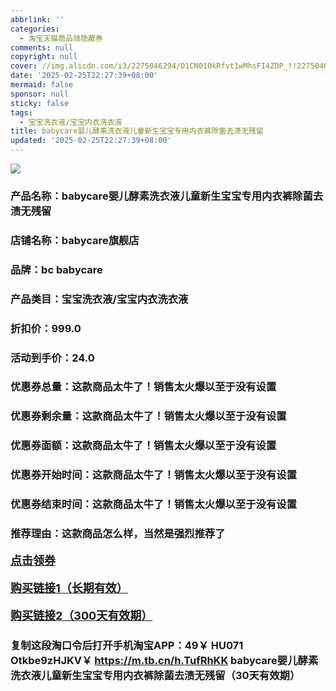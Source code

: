 ```yaml
---
abbrlink: ''
categories:
  - 淘宝天猫商品领隐藏券
comments: null
copyright: null
cover: //img.alicdn.com/i3/2275046294/O1CN010kRfvt1wMhsFI4ZDP_!!2275046294.jpg
date: '2025-02-25T22:27:39+08:00'
mermaid: false
sponsor: null
sticky: false
tags:
  - 宝宝洗衣液/宝宝内衣洗衣液
title: babycare婴儿酵素洗衣液儿童新生宝宝专用内衣裤除菌去渍无残留
updated: '2025-02-25T22:27:39+08:00'
--- 
```


![](//img.alicdn.com/i3/2275046294/O1CN010kRfvt1wMhsFI4ZDP_!!2275046294.jpg)

### 产品名称：babycare婴儿酵素洗衣液儿童新生宝宝专用内衣裤除菌去渍无残留
### 店铺名称：babycare旗舰店
### 品牌：bc babycare
### 产品类目：宝宝洗衣液/宝宝内衣洗衣液
### 折扣价：999.0
### 活动到手价：24.0
### 优惠券总量：这款商品太牛了！销售太火爆以至于没有设置
### 优惠券剩余量：这款商品太牛了！销售太火爆以至于没有设置
### 优惠券面额：这款商品太牛了！销售太火爆以至于没有设置
### 优惠券开始时间：这款商品太牛了！销售太火爆以至于没有设置
### 优惠券结束时间：这款商品太牛了！销售太火爆以至于没有设置
### 推荐理由：这款商品怎么样，当然是强烈推荐了

<p style="font-size: 18px; font-weight: bold;">
  <a href="这款商品太牛了！销售太火爆以至于没有设置" target="_blank">点击领券</a>
</p>
<p style="font-size: 18px; font-weight: bold;">
  <a href="https://s.click.taobao.com/t?e=m%3D2%26s%3DFWLSXbxFPwdw4vFB6t2Z2ueEDrYVVa64K7Vc7tFgwiHjf2vlNIV67k2Uw6Vjz9mVahEP0ZrOLIr3ID%2FV1RqsF4wnCJeELi4I%2FIEn%2BS1IjHAB0ghlTd7WlZVm%2FOAUUFw71qrpxiwMoCNxc1AtbZGVS%2FuzezH2hkaSy%2BGFo7p7Gu0LZMqoQW%2BfuKGzo1lVxIioLUKRAPDfrwleLSVQz%2FF4Wx%2FY9jDtoWMoSJQqfdRP6EVAp92CK0GIxxpKrjNTFysmozvQCWI2PAlyfsBFZDqhxXSFvSTZM%2B%2F4A13NwUW6D5vHcEXMeyvVP%2B1ycjfOA2PBz2TFFEd9SqY%3D&umpChannel=bybtqdyh&u_channel=bybtqdyh&maskChannel=bybtrs" target="_blank">购买链接1（长期有效）</a>
</p>
<p style="font-size: 18px; font-weight: bold;">
  <a href="https://s.click.taobao.com/DnNdVNs" target="_blank">购买链接2（300天有效期）</a>
</p>

### 复制这段淘口令后打开手机淘宝APP：49￥ HU071 Otkbe9zHJKV￥ https://m.tb.cn/h.TufRhKK  babycare婴儿酵素洗衣液儿童新生宝宝专用内衣裤除菌去渍无残留（30天有效期）
